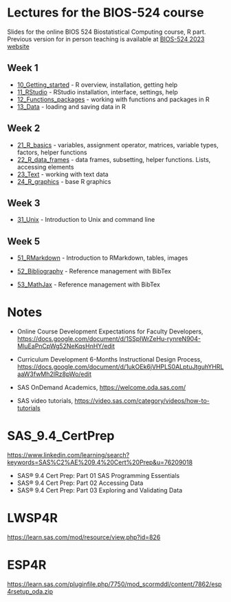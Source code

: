 # Lectures for the BIOS-524 course

Slides for the online BIOS 524 Biostatistical Computing course, R part. Previous version for in person teaching is available at [BIOS-524 2023 website](https://bios524-r-2023.netlify.app)


## Week 1

- [10_Getting_started](https://dozmorovlab.github.io/BIOS524_videos/10_Getting_started.html) - R overview, installation, getting help
- [11_RStudio](https://dozmorovlab.github.io/BIOS524_videos/11_RStudio.html) - RStudio installation, interface, settings, help
-	[12_Functions_packages](https://dozmorovlab.github.io/BIOS524_videos/12_Functions_packages.html) - working with functions and packages in R
-	[13_Data](https://dozmorovlab.github.io/BIOS524_videos/13_Data.html) - loading and saving data in R

## Week 2

- [21_R_basics](https://dozmorovlab.github.io/BIOS524_videos/21_R_basics.html) - variables, assignment operator, matrices, variable types, factors, helper functions
- [22_R_data_frames](https://dozmorovlab.github.io/BIOS524_videos/22_R_data_frames.html) - data frames, subsetting, helper functions. Lists, accessing elements
- [23_Text](https://dozmorovlab.github.io/BIOS524_videos/23_Text.html) - working with text data
- [24_R_graphics](https://dozmorovlab.github.io/BIOS524_videos/24_R_graphics.html) - base R graphics

## Week 3

- [31_Unix](https://dozmorovlab.github.io/BIOS524_videos/31_Unix.html) - Introduction to Unix and command line

## Week 5

- [51_RMarkdown](https://dozmorovlab.github.io/BIOS524_videos/51_RMarkdown.html) - Introduction to RMarkdown, tables, images

- [52_Bibliography](https://dozmorovlab.github.io/BIOS524_videos/52_Bibliography.html) - Reference management with BibTex

- [53_MathJax](https://dozmorovlab.github.io/BIOS524_videos/53_MathJax.html) - Reference management with BibTex




# Notes

- Online Course Development Expectations for Faculty Developers, https://docs.google.com/document/d/1SSpIWrZeHu-rynreN904-MluEaPnCpWg52NeKqsHnHY/edit
- Curriculum Development  6-Months Instructional Design Process, https://docs.google.com/document/d/1ukOEk6jVHPLS0ALptuJtguhYHRLaaW3fwMh2IRz8pWo/edit

- SAS OnDemand Academics, https://welcome.oda.sas.com/
- SAS video tutorials, https://video.sas.com/category/videos/how-to-tutorials

# SAS_9.4_CertPrep
https://www.linkedin.com/learning/search?keywords=SAS%C2%AE%209.4%20Cert%20Prep&u=76209018

- SAS® 9.4 Cert Prep: Part 01 SAS Programming Essentials
- SAS® 9.4 Cert Prep: Part 02 Accessing Data
- SAS® 9.4 Cert Prep: Part 03 Exploring and Validating Data

# LWSP4R
https://learn.sas.com/mod/resource/view.php?id=826

# ESP4R
https://learn.sas.com/pluginfile.php/7750/mod_scormddl/content/7862/esp4rsetup_oda.zip

<!-- - Nitai's material, https://drive.google.com/drive/folders/10MJQj7wPVyIR6NKGQnrtQx3LqVJ0d-m7 -->

